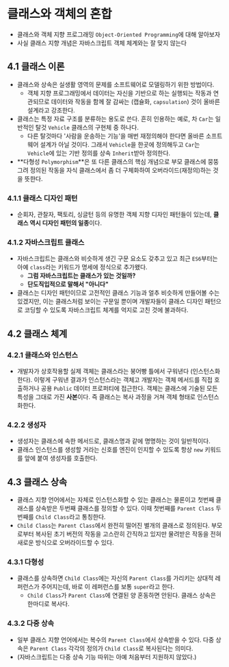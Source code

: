 # 클래스와 객체의 혼합

- 클래스와 객체 지향 프로그래밍 `Object-Oriented Programming`에 대해 알아보자
- 사실 클래스 지향 개념은 자바스크립트 객체 체계와는 잘 맞지 않는다

## 4.1 클래스 이론
- 클래스와 상속은 실생활 영역의 문제를 소프트웨어로 모델링하기 위한 방법이다.
  - 객체 지향 프로그래밍에서 데이터는 자신을 기반으로 하는 실행되는 작동과 연관되므로 데이터와 작동을 함께 잘 감싸는 (캡슐화, `capsulation`) 것이 올바른 설계라고 강조한다.
- 클래스는 특정 자료 구조를 분류하는 용도로 쓴다. 흔히 인용하는 예로, 차 `Car`는 일반적인 탈것 `Vehicle` 클래스의 구현체 중 하나다.
  - 다른 탈것마다 '사람을 운송하는 기능'을 매번 재정의해야 한다면 올바른 소프트웨어 설계가 아닐 것이다. 그래서 `Vehicle`을 한곳에 정의해두고 `Car`는 `Vehicle`에 있는 기반 정의를 상속 `Inherit`받아 정의한다.
- **다형성 `Polymorphism`**은 또 다른 클래스의 핵심 개념으로 부모 클래스에 뭉뚱그려 정의된 작동을 자식 클래스에서 좀 더 구체화하여 오버라이드(재정의)하는 것을 뜻한다.

### 4.1.1 클래스 디자인 패턴
- 순회자, 관찰자, 팩토리, 싱글턴 등의 유명한 객체 지향 디자인 패턴들이 있는데, **클래스 역시 디자인 패턴의 일종**이다.

### 4.1.2 자바스크립트 클래스
- 자바스크립트는 클래스와 비슷하게 생긴 구문 요소도 갖추고 있고 최근 `ES6`부터는 아예 `class`라는 키워드가 명세에 정식으로 추가왰다.
  - **그럼 자바스크립트는 클래스가 있는 것일까?**
  - **단도직입적으로 말해서 "아니다"**
- 클래스는 디자인 패턴이므로 고전적인 클래스 기능과 얼추 비슷하게 만들어볼 수는 있겠지만, 이는 클래스처럼 보이는 구문일 뿐이며 개발자들이 클래스 디자인 패턴으로 코딩할 수 있도록 자바스크립트 체계를 억지로 고친 것에 불과하다. 

## 4.2 클래스 체계
### 4.2.1 클래스와 인스턴스
- 개발자가 상호작용할 실제 객체는 클래스라는 붕어빵 틀에서 구워낸다 (인스턴스화한다). 이렇게 구워낸 결과가 인스턴스라는 객체고 개발자는 객체 메서드를 직접 호출하거나 공용 `Public` 데이터 프로퍼티에 접근한다. 객체는 클래스에 기술된 모든 특성을 그대로 가진 **사본**이다. 즉 클래스는 복사 과정을 거쳐 객체 형태로 인스턴스화한다.
### 4.2.2 생성자
- 생성자는 클래스에 속한 메서드로, 클래스명과 같에 명명하는 것이 일반적이다.
- 클래스 인스턴스를 생성할 거라는 신호를 엔진이 인지할 수 있도록 항상 `new` 키워드를 앞에 붙여 생성자를 호출한다.

## 4.3 클래스 상속
- 클래스 지향 언어에서는 자체로 인스턴스화할 수 있는 클래스는 물론이고 첫번째 클래스를 상속받은 두번째 클래스를 정의할 수 있다. 이때 첫번째를 `Parent Class` 두번째를 `Child Class`라고 통칭한다.
- `Child Class`는 `Parent Class`에서 완전히 떨어진 별개의 클래스로 정의된다. 부모로부터 복사된 초기 버전의 작동을 고스란히 간직하고 있지만 물려받은 작동을 전혀 새로운 방식으로 오버라이드할 수 있다.

### 4.3.1 다형성
- 클래스를 상속하면 `Child Class`에는 자신의 `Parent Class`를 가리키는 상대적 레퍼런스가 주어지는데, 바로 이 레퍼런스를 보통 `super`라고 한다.
  - `Child Class`가 `Parent Class`에 연결된 양 혼동하면 안된다. 클래스 상속은 한마디로 복사다.
### 4.3.2 다중 상속
- 일부 클래스 지향 언어에서는 복수의 `Parent Class`에서 상속받을 수 있다. 다중 상속은 `Parent Class` 각각의 정의가 `Child Class`로 복사된다는 의미다.
- (자바스크립트는 다중 상속 기능 따위는 아예 처음부터 지원하지 않았다.)
